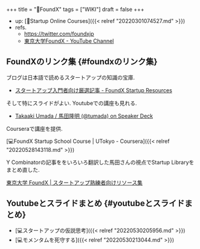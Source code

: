 +++
title = "📝FoundX"
tags = ["WIKI"]
draft = false
+++

-   up: [📝Startup Online Courses]({{< relref "20220301074527.md" >}})
-   refs.
    -   <https://twitter.com/foundxjp>
    -   [東京大学FoundX - YouTube Channel](https://www.youtube.com/c/%E6%9D%B1%E4%BA%AC%E5%A4%A7%E5%AD%A6FoundX)


## FoundXのリンク集 {#foundxのリンク集}

ブログは日本語で読めるスタートアップの知識の宝庫.

-   [スタートアップ入門者向け厳選記事 - FoundX Startup Resources](https://resource.foundx.jp/beginner/)

そして特にスライドがよい. Youtubeでの講座も見れる.

-   [Takaaki Umada / 馬田隆明 (@tumada) on Speaker Deck](https://speakerdeck.com/tumada/)

Courseraで講座を提供.

[💻FoundX Startup School Course | UTokyo - Coursera]({{< relref "20220528143118.md" >}})

Y Combinatorの記事ををいろいろ翻訳した馬田さんの視点でStartup Libraryをまとめ直した.

[東京大学 FoundX | スタートアップ熟練者向けリソース集](https://foundx.jp/resources/proficient/)


## Youtubeとスライドまとめ {#youtubeとスライドまとめ}

-   [💻スタートアップの仮説思考]({{< relref "20220530205956.md" >}})
-   [💻モメンタムを死守する]({{< relref "20220530213044.md" >}})
